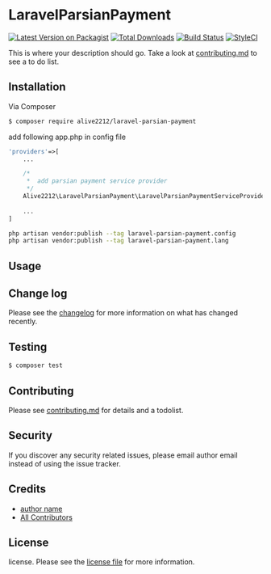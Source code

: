 # LaravelParsianPayment

[![Latest Version on Packagist][ico-version]][link-packagist]
[![Total Downloads][ico-downloads]][link-downloads]
[![Build Status][ico-travis]][link-travis]
[![StyleCI][ico-styleci]][link-styleci]

This is where your description should go. Take a look at [contributing.md](contributing.md) to see a to do list.

## Installation

Via Composer

``` bash
$ composer require alive2212/laravel-parsian-payment
```
add following app.php in config file 

```php
'providers'=>[
    ...

    /*
     *  add parsian payment service provider
     */
    Alive2212\LaravelParsianPayment\LaravelParsianPaymentServiceProvider::class,
    
    ...
]
```

``` bash
php artisan vendor:publish --tag laravel-parsian-payment.config
php artisan vendor:publish --tag laravel-parsian-payment.lang
```

## Usage

## Change log

Please see the [changelog](changelog.md) for more information on what has changed recently.

## Testing

``` bash
$ composer test
```

## Contributing

Please see [contributing.md](contributing.md) for details and a todolist.

## Security

If you discover any security related issues, please email author email instead of using the issue tracker.

## Credits

- [author name][link-author]
- [All Contributors][link-contributors]

## License

license. Please see the [license file](license.md) for more information.

[ico-version]: https://img.shields.io/packagist/v/alive2212/laravelparsianpayment.svg?style=flat-square
[ico-downloads]: https://img.shields.io/packagist/dt/alive2212/laravelparsianpayment.svg?style=flat-square
[ico-travis]: https://img.shields.io/travis/alive2212/laravelparsianpayment/master.svg?style=flat-square
[ico-styleci]: https://styleci.io/repos/12345678/shield

[link-packagist]: https://packagist.org/packages/alive2212/laravelparsianpayment
[link-downloads]: https://packagist.org/packages/alive2212/laravelparsianpayment
[link-travis]: https://travis-ci.org/alive2212/laravelparsianpayment
[link-styleci]: https://styleci.io/repos/12345678
[link-author]: https://github.com/alive2212
[link-contributors]: ../../contributors]